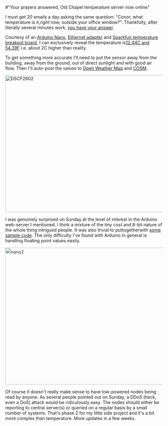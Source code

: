 #"Your prayers answered, Old Chapel temperature server now online"

I must get 20 emails a day asking the same question: "Conor, what temperature is it,<em>right now,</em> outside your office window?". Thankfully, after literally several minutes work, <a href="http://nano.conoroneill.com:9999/">you have your answer</a>.

Courtesy of an <a href="http://dx.com/p/nano-v3-0-avr-atmega328-p-20au-module-board-usb-cable-for-arduino-118037">Arduino Nano</a>, <a href="http://www.ebay.com/itm/MIni-3-3v-ENC28J60-LAN-Ethernet-Network-Module-Shield-For-Arduino-MCU-AVR-51-LPC-/390511080956?ssPageName=ADME:L:OC:IE:3160">Ethernet adapter</a> and <a href="https://www.sparkfun.com/products/9418">Sparkfun temperature breakout board</a>, I can exclusively reveal the temperature is<a href="http://nano.conoroneill.com:9999/">12.44C and 54.39F</a> i.e. about 2C higher than reality.

To get something more accurate I'll need to put the sensor away from the building, away from the ground, out of direct sunlight and with good air flow. Then I'll auto-post the values to <a href="http://openweathermap.org/">Open Weather Map</a> and <a href="https://cosm.com">COSM</a>.

<a href="http://conoroneill.net/wp-content/uploads/2013/04/DSCF2602.jpg"><img class="aligncenter size-large wp-image-1002" alt="DSCF2602" src="http://conoroneill.net/wp-content/uploads/2013/04/DSCF2602-1024x768.jpg" width="584" height="438" /></a>

I was genuinely surprised on Sunday at the level of interest in the Arduino web-server I mentioned. I think a mixture of the tiny cost and 8-bit nature of the whole thing intrigued people. It was also trivial to puttogetherwith <a href="https://github.com/jcw/ethercard">some sample code</a>. The only difficulty I've found with Arduino in general is handling floating point values easily.

<img class="aligncenter size-large wp-image-1000" style="color: #333333; font-style: normal; line-height: 24px;" alt="nano2" src="http://conoroneill.net/wp-content/uploads/2013/04/nano2-1024x768.jpg" width="584" height="438" />

Of course it doesn't really make sense to have low-powered nodes being read by anyone. As several people pointed out on Sunday, a DDoS (heck, even a DoS) attack would be ridiculously easy. The nodes should either be reporting to central server(s) or queried on a regular basis by a small number of systems. That's phase 2 for my little side project and it's a bit more complex than temperature. More updates in a few weeks.

&nbsp;